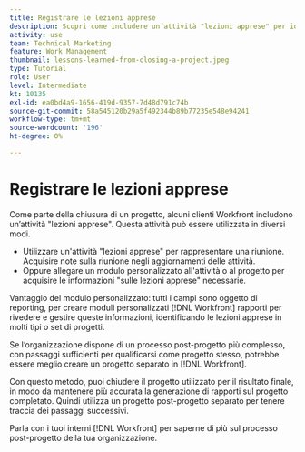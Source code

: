 ```yaml
---
title: Registrare le lezioni apprese
description: Scopri come includere un’attività "lezioni apprese" per identificare cosa è andato bene e cosa può migliorare la prossima volta.
activity: use
team: Technical Marketing
feature: Work Management
thumbnail: lessons-learned-from-closing-a-project.jpeg
type: Tutorial
role: User
level: Intermediate
kt: 10135
exl-id: ea0bd4a9-1656-419d-9357-7d48d791c74b
source-git-commit: 58a545120b29a5f492344b89b77235e548e94241
workflow-type: tm+mt
source-wordcount: '196'
ht-degree: 0%

---
```


# Registrare le lezioni apprese

Come parte della chiusura di un progetto, alcuni clienti Workfront includono un’attività &quot;lezioni apprese&quot;. Questa attività può essere utilizzata in diversi modi.

* Utilizzare un&#39;attività &quot;lezioni apprese&quot; per rappresentare una riunione. Acquisire note sulla riunione negli aggiornamenti delle attività.
* Oppure allegare un modulo personalizzato all&#39;attività o al progetto per acquisire le informazioni &quot;sulle lezioni apprese&quot; necessarie.

Vantaggio del modulo personalizzato: tutti i campi sono oggetto di reporting, per creare moduli personalizzati [!DNL Workfront] rapporti per rivedere e gestire queste informazioni, identificando le lezioni apprese in molti tipi o set di progetti.

Se l’organizzazione dispone di un processo post-progetto più complesso, con passaggi sufficienti per qualificarsi come progetto stesso, potrebbe essere meglio creare un progetto separato in [!DNL Workfront].

Con questo metodo, puoi chiudere il progetto utilizzato per il risultato finale, in modo da mantenere più accurata la generazione di rapporti sul progetto completato. Quindi utilizza un progetto post-progetto separato per tenere traccia dei passaggi successivi.

Parla con i tuoi interni [!DNL Workfront] per saperne di più sul processo post-progetto della tua organizzazione.
